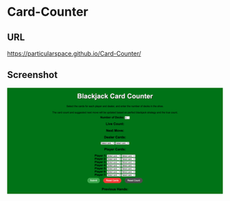 # Card-Counter

## URL

https://particularspace.github.io/Card-Counter/

## Screenshot

![Screenshot](assets/images/cardCounter.png)

